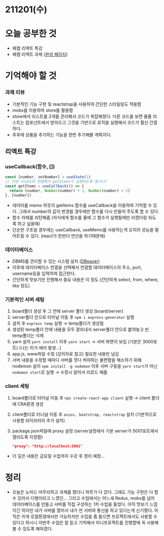 # 211201(수)

# 오늘 공부한 것

- 패캠 리액트 특강
- 패캠 리액트 과제 ([완성 페이지](https://kwonsean.github.io/KDT_REACT_mobx/))

# 기억해야 할 것

### 과제 리뷰

- 기본적인 기능 구현 및 reactstrap을 사용하여 간단한 스타일링도 적용함
- mobx를 이용하여 store를 활용함
- store에서 리스트를 2개를 관리해서 코드가 복잡해졌다.
  다른 코드를 보면 물품 리스트는 컴포넌트에서 받아오고 그것을 기반으로 로직을 실행해서 코드가 훨신 간결하다.
- 추후에 상품을 추가하는 기능을 한번 추가해볼 계획이다.

## 리액트 특강

### useCallback(함수, [])

```jsx
const [number, setNumber] = useState(1)
// 어떤 state와 연결해서 getItems가 실행되도록 할거니?
const getItems = useCallback(() => {
  return [number, Number(number) + 1, Number(number) + 2]
}, [number])
```

- 데이터를 memo 하듯이 getItems 함수를 useCallback을 이용하여 기억할 수 있다. 그래서 number의 값이 변경될 경우에만 함수를 다시 만들어 주도록 할 수 있다.
- 함수 자체를 리턴해줌 (자식에게 함수를 줄때 그 함수가 실행될때만 리렌더링 되도록 하고 싶을때)
- 단순한 구조일 경우에는 useCallback, useMemo를 사용하는게 오히려 성능을 떨어트릴 수 있다. (react가 한번더 연산을 하기때문에)

### 데이터베이스

- DBMS를 관리할 수 있는 시스템 설치 ([DBeaver](https://dbeaver.io/download/))
- 이후에 데이터베이스 연결을 선택해서 연결할 데이터베이스의 주소, port, username등을 입력하여 접근한다.
- 간단하게 맛보기만 진행해서 중요 내용은 이 정도 (간단하게 select, from, where, like 정도)

### 기본적인 서버 세팅

1. board폴더 생성 후 그 안에 server 폴더 생성 (board/server)
2. server폴더 안으로 터미널 이동 후 `npm i express-generator` 실행
3. 설치 후 `express temp` 실행 → temp폴더가 생성됨
4. 생성된 temp폴더 안에 내용을 모두 잘라내서 server폴더 안으로 붙여놓고 빈 temp폴더는 삭제
5. yarn 설치 `yarn install` 이후 `yarn start` → 서버 화면이 보임 (기본은 3000포트) (나는 이거 에러 발생...)
6. app.js, www파일 수정 (강의자료 참고) 필요한 내용만 남김
7. 서버 내용을 수정할 때마다 서버를 껏다 켜야하는 불편함을 해소하기 위해 nodemon 설치
   `npm install -g nodemon`
   이후 서버 구동을 `yarn start`가 아닌 `nodemon start`로 실행 → 수정시 알아서 리로드 해줌

### client 세팅

1. board폴더로 터미널 이동 후 `npx create-react-app client` 실행 → client 폴더에 CRA환경 생성
2. client폴더로 터니널 이동 후 `axios, bootstrap, reactstrap` 설치 (기본적으로 사용할 라이브러리 추가 설치)
3. package.json파일에 proxy 설정 (server설정에서 기본 server가 5001포트에서 열리도록 지정함)

   ```json
   "proxy": "http://localhost:5001"
   ```

- 더 깊은 내용은 금요일 수업까지 수강 후 정리 예정...

# 정리

- 오늘은 노마드 마무리하고 과제를 했더니 하루가 다 갔다. 그래도 기능 구현은 다 할 수 있어서 다행이라고 느꼈던... 그리고 수업에서는 어느새 Redux, mobx를 넘어 데이터베이스를 만들고 서버를 직접 구성하는 1차 수업을 들었다. 아직 맛보기 느낌이긴 하지만 내가 서버를 열어서 내가 연 서버와 통신을 하고 있다는게 신기했다. 아직은 이게 로컬환경에서만 가능하지만 수업을 좀 들으면 프로젝트에서도 사용할 수 있다고 하시니 이번주 수업은 잘 듣고 기억해서 미니프로젝트를 진행할때 꼭 사용해 볼 수 있도록 해야겠다.
